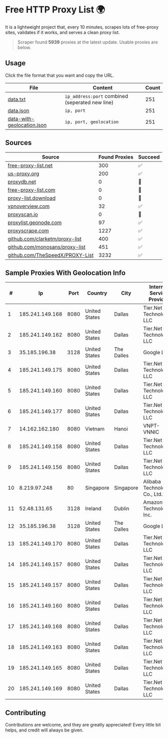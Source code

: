 
# Free HTTP Proxy List 🌍

It is a lightweight project that, every 10 minutes, scrapes lots of free-proxy sites, validates if it works, and serves a clean proxy list.


> Scraper found **5939** proxies at the latest update. Usable proxies are below.

## Usage

Click the file format that you want and copy the URL.


|File|Content|Count|
|----|-------|-----|
|[data.txt](https://raw.githubusercontent.com/themiralay/Proxy-List-World/master/data.txt)|`ip_address:port` combined (seperated new line)|251|
|[data.json](https://raw.githubusercontent.com/themiralay/Proxy-List-World/master/data.json)|`ip, port`|251|
|[data-with-geolocation.json](https://raw.githubusercontent.com/themiralay/Proxy-List-World/master/data-with-geolocation.json)|`ip, port, geolocation`|251|

## Sources

|Source|Found Proxies|Succeed|
|------|-------------|-------|
|[free-proxy-list.net](https://free-proxy-list.net)|300|✅|
|[us-proxy.org](https://www.us-proxy.org)|200|✅|
|[proxydb.net](http://proxydb.net)|0|🚫|
|[free-proxy-list.com](https://free-proxy-list.com/?page=&port=&type%5B%5D=http&type%5B%5D=https&up_time=0&search=Search)|0|🚫|
|[proxy-list.download](https://www.proxy-list.download/HTTP)|0|🚫|
|[vpnoverview.com](https://vpnoverview.com/privacy/anonymous-browsing/free-proxy-servers)|32|✅|
|[proxyscan.io](https://www.proxyscan.io)|0|🚫|
|[proxylist.geonode.com](https://proxylist.geonode.com/api/proxy-list?limit=300&page=1&sort_by=lastChecked&sort_type=desc&protocols=http,https)|97|✅|
|[proxyscrape.com](https://api.proxyscrape.com/v2/?request=displayproxies&protocol=http&timeout=10000&country=all&ssl=all&anonymity=all)|1227|✅|
|[github.com/clarketm/proxy-list](https://raw.githubusercontent.com/clarketm/proxy-list/master/proxy-list-raw.txt)|400|✅|
|[github.com/monosans/proxy-list](https://raw.githubusercontent.com/monosans/proxy-list/main/proxies/http.txt)|451|✅|
|[github.com/TheSpeedX/PROXY-List](https://raw.githubusercontent.com/TheSpeedX/PROXY-List/master/http.txt)|3232|✅|


## Sample Proxies With Geolocation Info

|#|Ip|Port|Country|City|Internet Service Provider|
|-|--|----|-------|----|-------------------------|
|1|185.241.149.168|8080|United States|Dallas|Tier.Net Technologies LLC|
|2|185.241.149.162|8080|United States|Dallas|Tier.Net Technologies LLC|
|3|35.185.196.38|3128|United States|The Dalles|Google LLC|
|4|185.241.149.175|8080|United States|Dallas|Tier.Net Technologies LLC|
|5|185.241.149.160|8080|United States|Dallas|Tier.Net Technologies LLC|
|6|185.241.149.177|8080|United States|Dallas|Tier.Net Technologies LLC|
|7|14.162.162.180|8080|Vietnam|Hanoi|VNPT-VNNIC|
|8|185.241.149.158|8080|United States|Dallas|Tier.Net Technologies LLC|
|9|185.241.149.156|8080|United States|Dallas|Tier.Net Technologies LLC|
|10|8.219.97.248|80|Singapore|Singapore|Alibaba (US) Technology Co., Ltd.|
|11|52.48.131.65|3128|Ireland|Dublin|Amazon Technologies Inc.|
|12|35.185.196.38|3128|United States|The Dalles|Google LLC|
|13|185.241.149.170|8080|United States|Dallas|Tier.Net Technologies LLC|
|14|185.241.149.157|8080|United States|Dallas|Tier.Net Technologies LLC|
|15|185.241.149.157|8080|United States|Dallas|Tier.Net Technologies LLC|
|16|185.241.149.160|8080|United States|Dallas|Tier.Net Technologies LLC|
|17|185.241.149.168|8080|United States|Dallas|Tier.Net Technologies LLC|
|18|185.241.149.163|8080|United States|Dallas|Tier.Net Technologies LLC|
|19|185.241.149.165|8080|United States|Dallas|Tier.Net Technologies LLC|
|20|185.241.149.169|8080|United States|Dallas|Tier.Net Technologies LLC|



## Contributing

Contributions are welcome, and they are greatly appreciated! Every
little bit helps, and credit will always be given.

